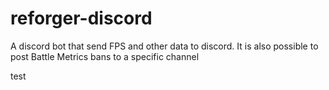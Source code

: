 # reforger-discord
A discord bot that send FPS and other data to discord. It is also possible to post Battle Metrics bans to a specific channel

test